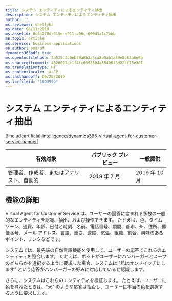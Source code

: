 ```yaml
---
title: システム エンティティによるエンティティ抽出
description: システム エンティティによるエンティティ抽出
author: ''
ms.reviewer: shellyha
ms.date: 06/11/2019
ms.assetid: 0c64278d-615e-e911-a96c-000d3a1c7bbb
ms.topic: article
ms.service: business-applications
ms.author: omaraf
dynamics365pdf: true
ms.openlocfilehash: 3b525c3c0eb59a8b2a3ca8a9ab1a59e8c83a6e0a
ms.sourcegitcommit: 4620697dc1f4fc6903504a55406f3d22af75e361
ms.translationtype: HT
ms.contentlocale: ja-JP
ms.lasthandoff: 06/20/2019
ms.locfileid: "1693959"
---
```

# <a name="entity-extraction-with-system-entities"></a>システム エンティティによるエンティティ抽出
[!include[artificial-intelligence/dynamics365-virtual-agent-for-customer-service banner](../includes/artificial-intelligence/dynamics365-virtual-agent-for-customer-service.md)]

| 有効対象    |  パブリック プレビュー | 一般提供 | 
| ---------- | ---------- |---------- |
|管理者、作成者、またはアナリスト、自動的|2019 年 7 月| 2019 年 10 月|






## <a name="feature-details"></a>機能の詳細
<!--feature detail start -->
Virtual Agent for Customer Service は、ユーザーの回答に含まれる多数の一般的なエンティティを認識、抽出、および操作できます。 たとえば、色、タイム ゾーン、通貨、年齢、日付と時刻、名前、電話番号、期間、都市、州、住所、郵便番号、メール アドレス、言語、重さ、速度、気温、組織、割合、興味のあるポイント、リンクなどです。 
 
システムでは、最先端の自然言語機能を使用して、ユーザーの応答でこれらのエンティティを照合します。 たとえば、ボットがユーザーにハンバーガーとスープのどちらかを選択するように要求した場合、システムは "私はサンドイッチにします" という応答がハンバーガーの好みに対応していると認識します。 

さらに、システムはこれらのエンティティを検証します。 たとえば、ユーザーに色を尋ねたときは、"犬" のような応答は拒否し、ユーザーに本当の色を選択するように要求します。
<!--feature detail end -->










